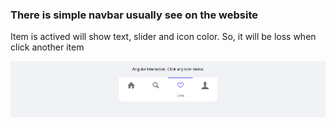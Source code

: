 ### There is simple navbar usually see on the website

Item is actived will show text, slider and icon color. So, it will be loss when click another item

![Navbar Image](https://raw.githubusercontent.com/diosvo/Angular-UI/master/src/assets/images/github/navbar.png)
